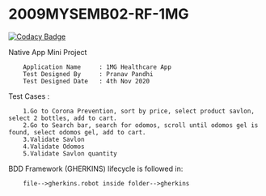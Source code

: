# 2009MYSEMB02-RF-1MG

[![Codacy Badge](https://api.codacy.com/project/badge/Grade/aaf7f97426814c7f9251a18ab19f1b17)](https://app.codacy.com/gh/99002464/2009MYSEMB02-RF-1MG?utm_source=github.com&utm_medium=referral&utm_content=99002464/2009MYSEMB02-RF-1MG&utm_campaign=Badge_Grade)

Native App Mini Project

        Application Name     : 1MG Healthcare App
        Test Designed By     : Pranav Pandhi
        Test Designed Date   : 4th Nov 2020

Test Cases :

        1.Go to Corona Prevention, sort by price, select product savlon, select 2 bottles, add to cart.
        2.Go to Search bar, search for odomos, scroll until odomos gel is found, select odomos gel, add to cart.
        3.Validate Savlon
        4.Validate Odomos
        5.Validate Savlon quantity

BDD Framework (GHERKINS) lifecycle is followed in:
        
        file-->gherkins.robot inside folder-->gherkins
